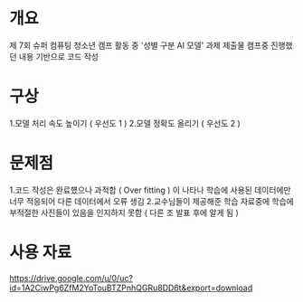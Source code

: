 # 개요
제 7회 슈퍼 컴퓨팅 청소년 캠프 활동 중 '성별 구분 AI 모델' 과제 제출물
캠프중 진행했던 내용 기반으로 코드 작성


# 구상
1.모델 처리 속도 높이기 ( 우선도 1 )
2.모델 정확도 올리기 ( 우선도 2 )


# 문제점
1.코드 작성은 완료헀으나 과적합 ( Over fitting ) 이 나타나 학습에 사용된 데이터에만 너무 적응되어 다른 데이터에서 오류 생김
2.교수님들이 제공해준 학습 자료중에 학습에 부적절한 사진들이 있음을 인지하지 못함 ( 다른 조 발표 후에 알게 됨 )


# 사용 자료
https://drive.google.com/u/0/uc?id=1A2CiwPg6ZfM2YoTouBTZPnhQGRu8DD6t&export=download
